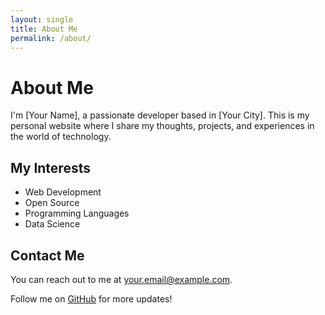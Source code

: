 ```yaml
---
layout: single
title: About Me
permalink: /about/
---
```


# About Me

I'm [Your Name], a passionate developer based in [Your City]. This is my personal website where I share my thoughts, projects, and experiences in the world of technology.

## My Interests

- Web Development
- Open Source
- Programming Languages
- Data Science

## Contact Me

You can reach out to me at [your.email@example.com](mailto:your.email@example.com).

Follow me on [GitHub](https://github.com/yourusername) for more updates!

